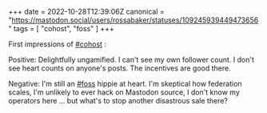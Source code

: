 +++
date = 2022-10-28T12:39:06Z
canonical = "https://mastodon.social/users/rossabaker/statuses/109245939449473656"
tags = [ "cohost", "foss" ]
+++

<p>First impressions of <a href="https://mastodon.social/tags/cohost" class="mention hashtag" rel="tag">#<span>cohost</span></a> :</p><p>Positive: Delightfully ungamified.  I can&#39;t see my own follower count.  I don&#39;t see heart counts on anyone&#39;s posts.  The incentives are good there.</p><p>Negative: I&#39;m still an <a href="https://mastodon.social/tags/foss" class="mention hashtag" rel="tag">#<span>foss</span></a> hippie at heart.  I&#39;m skeptical how federation scales, I&#39;m unlikely to ever hack on Mastodon source, I don&#39;t know my operators here ... but what&#39;s to stop another disastrous sale there?</p>
